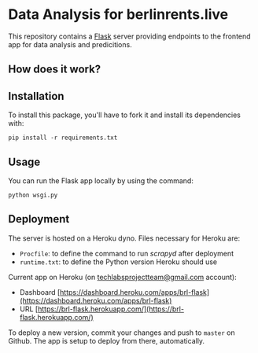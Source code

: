 # Data Analysis for berlinrents.live

This repository contains a [Flask](https://scrapy.org/) server providing endpoints to the frontend app for data analysis and predicitions.

## How does it work?

## Installation

To install this package, you'll have to fork it and install its dependencies with:

`pip install -r requirements.txt`

## Usage

You can run the Flask app locally by using the command:

`python wsgi.py`

## Deployment

The server is hosted on a Heroku dyno. Files necessary for Heroku are:

- `Procfile`: to define the command to run _scrapyd_ after deployment
- `runtime.txt`: to define the Python version Heroku should use

Current app on Heroku (on techlabsprojectteam@gmail.com account):

- Dashboard [https://dashboard.heroku.com/apps/brl-flask](https://dashboard.heroku.com/apps/brl-flask)
- URL [https://brl-flask.herokuapp.com/](https://brl-flask.herokuapp.com/)

To deploy a new version, commit your changes and push to `master` on Github. The app is setup to deploy from there, automatically.
